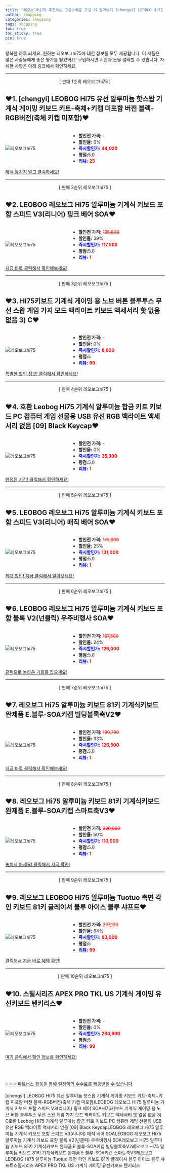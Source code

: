 ```yaml
---
title: "레오보그hi75 추천하는 고급스러운 구성 더 알아보기 [chengyi] LEOBOG Hi75 유선 알루미늄"
author: shopping
categories: shopping
tags: shopping
toc: true
toc_sticky: true
pin: true
---
```

행복한 하루 되세요. 원하는 레오보그hi75에 대한 정보를 모두 제공합니다. 이 제품은 많은 사람들에게 좋은 평가를 받았어요. 구입하시면 시간과 돈을 절약할 수 있습니다. 자세한 사항은 아래 링크에서 확인하세요.

---
<p class="toplist" style="margin: 0 auto; display: block; width: fit-content;">[ 판매 1순위 레오보그hi75 ]</p>

<h2><strong>❤️1. [chengyi] LEOBOG Hi75 유선 알루미늄 핫스왑 기계식 게이밍 키보드 키트-축체+키캡 미포함 버전 블랙-RGB버전(축체 키캡 미포함)❤️</strong></h2>

<div style="display: flex; align-items: center;">
    <div style="flex: 0.4;">
        <img src="https://thumbnail6.coupangcdn.com/thumbnails/remote/230x230ex/image/vendor_inventory/42c3/59ba53759164330ca2c877a9f9201cb0986a8d3d402b0c7ee5cdd5ea5602.jpg" alt="레오보그hi75" style="max-width: 100%;">
    </div>
    <div style="flex: 0.6; margin-left: 10px;">
        <ul>
            <li><strong>할인전 가격:</strong> <del style="color: red;">-</del></li>
            <li><strong>할인율:</strong> 0%</li>
            <li><span style='color:blue'><strong>즉시할인가:</strong></span> <span style='color:red'><strong>44,020</strong></span></li>
            <li><strong>평점:</strong>5.0</li>
            <li><span style='color:blue'><strong>리뷰:</strong></span> <span style='color:red'><strong>25</strong></span></li>
        </ul>
    </div>
</div>
<div class="center">
    <a href="https://William4Davisa.github.io?lptag=AF9450613&subid=githubio&pageKey=7608569242&traceid=V0-153&itemId=20145141290&vendorItemId=88242978966" class="myButton">
        혜택 놓치지 말고 클릭하세요!
    </a>
</div>


---
<p class="toplist" style="margin: 0 auto; display: block; width: fit-content;">[ 판매 2순위 레오보그hi75 ]</p>

<h2><strong>❤️2. LEOBOG 레오보그 Hi75 알루미늄 기계식 키보드 포함 스피드 V3(리니어) 핑크 베어 SOA❤️</strong></h2>

<div style="display: flex; align-items: center;">
    <div style="flex: 0.4;">
        <img src="https://thumbnail10.coupangcdn.com/thumbnails/remote/230x230ex/image/vendor_inventory/3f18/dee373cd8add7572b4b356fca456749042bc40f1c1c620bc10441cb583fa.jpg" alt="레오보그hi75" style="max-width: 100%;">
    </div>
    <div style="flex: 0.6; margin-left: 10px;">
        <ul>
            <li><strong>할인전 가격:</strong> <del style="color: red;">195,800</del></li>
            <li><strong>할인율:</strong> 39%</li>
            <li><span style='color:blue'><strong>즉시할인가:</strong></span> <span style='color:red'><strong>117,500</strong></span></li>
            <li><strong>평점:</strong>5.0</li>
            <li><span style='color:blue'><strong>리뷰:</strong></span> <span style='color:red'><strong>1</strong></span></li>
        </ul>
    </div>
</div>
<div class="center">
    <a href="https://William4Davisa.github.io?lptag=AF9450613&subid=githubio&pageKey=7820056856&traceid=V0-153&itemId=21237681450&vendorItemId=88381095041" class="myButton">
        지금 바로 클릭해서 확인해보세요!
    </a>
</div>


---
<p class="toplist" style="margin: 0 auto; display: block; width: fit-content;">[ 판매 3순위 레오보그hi75 ]</p>

<h2><strong>❤️3. HI75키보드 기계식 게이밍 용 노브 버튼 블루투스 무선 스왑 게임 가지 모드 백라이트 키보드 액세서리 핫 없음 없음 3) C❤️</strong></h2>

<div style="display: flex; align-items: center;">
    <div style="flex: 0.4;">
        <img src="https://thumbnail10.coupangcdn.com/thumbnails/remote/230x230ex/image/vendor_inventory/c164/bce6b8425d5d9f2bcf0b1f4cadb15908e0dcbabe83ca87bc5128c25d503d.jpg" alt="레오보그hi75" style="max-width: 100%;">
    </div>
    <div style="flex: 0.6; margin-left: 10px;">
        <ul>
            <li><strong>할인전 가격:</strong> <del style="color: red;">-</del></li>
            <li><strong>할인율:</strong> 0%</li>
            <li><span style='color:blue'><strong>즉시할인가:</strong></span> <span style='color:red'><strong>8,800</strong></span></li>
            <li><strong>평점:</strong>5</li>
            <li><span style='color:blue'><strong>리뷰:</strong></span> <span style='color:red'><strong>99</strong></span></li>
        </ul>
    </div>
</div>
<div class="center">
    <a href="https://William4Davisa.github.io?lptag=AF9450613&subid=githubio&pageKey=8097332278&traceid=V0-153&itemId=22894645639&vendorItemId=90466596965" class="myButton">
        특별한 할인 정보! 클릭해서 확인하세요!
    </a>
</div>


---
<p class="toplist" style="margin: 0 auto; display: block; width: fit-content;">[ 판매 4순위 레오보그hi75 ]</p>

<h2><strong>❤️4. 호환 Leobog Hi75 기계식 알루미늄 합금 키트 키보드 PC 컴퓨터 게임 선물용 USB 유선 RGB 백라이트 액세서리 없음 [09] Black Keycap❤️</strong></h2>

<div style="display: flex; align-items: center;">
    <div style="flex: 0.4;">
        <img src="https://thumbnail6.coupangcdn.com/thumbnails/remote/230x230ex/image/vendor_inventory/c91d/fea53d240920ec988109418841f0fe8f7edbf937bd00f30b3d926eecbf79.jpg" alt="레오보그hi75" style="max-width: 100%;">
    </div>
    <div style="flex: 0.6; margin-left: 10px;">
        <ul>
            <li><strong>할인전 가격:</strong> <del style="color: red;">-</del></li>
            <li><strong>할인율:</strong> 0%</li>
            <li><span style='color:blue'><strong>즉시할인가:</strong></span> <span style='color:red'><strong>35,300</strong></span></li>
            <li><strong>평점:</strong>5.0</li>
            <li><span style='color:blue'><strong>리뷰:</strong></span> <span style='color:red'><strong>1</strong></span></li>
        </ul>
    </div>
</div>
<div class="center">
    <a href="https://William4Davisa.github.io?lptag=AF9450613&subid=githubio&pageKey=7583063617&traceid=V0-153&itemId=20022024503&vendorItemId=90103926728" class="myButton">
        한정된 시간! 클릭해서 확인하세요!
    </a>
</div>


---
<p class="toplist" style="margin: 0 auto; display: block; width: fit-content;">[ 판매 5순위 레오보그hi75 ]</p>

<h2><strong>❤️5. LEOBOG 레오보그 Hi75 알루미늄 기계식 키보드 포함 스피드 V3(리니어) 매직 베어 SOA❤️</strong></h2>

<div style="display: flex; align-items: center;">
    <div style="flex: 0.4;">
        <img src="https://thumbnail7.coupangcdn.com/thumbnails/remote/230x230ex/image/vendor_inventory/b2ab/da1c077c8eedbd72b6f8b3b485537c8d541e468333f4d9dbfc7c80e0a328.png" alt="레오보그hi75" style="max-width: 100%;">
    </div>
    <div style="flex: 0.6; margin-left: 10px;">
        <ul>
            <li><strong>할인전 가격:</strong> <del style="color: red;">175,000</del></li>
            <li><strong>할인율:</strong> 25%</li>
            <li><span style='color:blue'><strong>즉시할인가:</strong></span> <span style='color:red'><strong>131,000</strong></span></li>
            <li><strong>평점:</strong>5.0</li>
            <li><span style='color:blue'><strong>리뷰:</strong></span> <span style='color:red'><strong>1</strong></span></li>
        </ul>
    </div>
</div>
<div class="center">
    <a href="https://William4Davisa.github.io?lptag=AF9450613&subid=githubio&pageKey=7820056856&traceid=V0-153&itemId=21237681454&vendorItemId=88298408691" class="myButton">
        최대 할인! 지금 클릭해서 알아보세요!
    </a>
</div>


---
<p class="toplist" style="margin: 0 auto; display: block; width: fit-content;">[ 판매 6순위 레오보그hi75 ]</p>

<h2><strong>❤️6. LEOBOG 레오보그 Hi75 알루미늄 기계식 키보드 포함 블록 V2(넌클릭) 우주비행사 SOA❤️</strong></h2>

<div style="display: flex; align-items: center;">
    <div style="flex: 0.4;">
        <img src="https://thumbnail6.coupangcdn.com/thumbnails/remote/230x230ex/image/vendor_inventory/398e/a7bededc7599c9a613686bfc6b053c41d01b4c4d2b8e8acbf065eb2a574c.png" alt="레오보그hi75" style="max-width: 100%;">
    </div>
    <div style="flex: 0.6; margin-left: 10px;">
        <ul>
            <li><strong>할인전 가격:</strong> <del style="color: red;">167,500</del></li>
            <li><strong>할인율:</strong> 24%</li>
            <li><span style='color:blue'><strong>즉시할인가:</strong></span> <span style='color:red'><strong>126,000</strong></span></li>
            <li><strong>평점:</strong>5.0</li>
            <li><span style='color:blue'><strong>리뷰:</strong></span> <span style='color:red'><strong>1</strong></span></li>
        </ul>
    </div>
</div>
<div class="center">
    <a href="https://William4Davisa.github.io?lptag=AF9450613&subid=githubio&pageKey=7820056856&traceid=V0-153&itemId=21237681449&vendorItemId=88298408657" class="myButton">
        클릭으로 놀라운 기회를 잡으세요!
    </a>
</div>


---
<p class="toplist" style="margin: 0 auto; display: block; width: fit-content;">[ 판매 7순위 레오보그hi75 ]</p>

<h2><strong>❤️7. 레오보그 Hi75 알루미늄 키보드 81키 기계식키보드 완제품 E.블루-SOA키캡 빌딩블록축V2❤️</strong></h2>

<div style="display: flex; align-items: center;">
    <div style="flex: 0.4;">
        <img src="https://thumbnail9.coupangcdn.com/thumbnails/remote/230x230ex/image/vendor_inventory/9fbe/938eda8fc68bc837522a2161a12dafdc8469d9b1323e69bfe37e0148813f.png" alt="레오보그hi75" style="max-width: 100%;">
    </div>
    <div style="flex: 0.6; margin-left: 10px;">
        <ul>
            <li><strong>할인전 가격:</strong> <del style="color: red;">189,700</del></li>
            <li><strong>할인율:</strong> 33%</li>
            <li><span style='color:blue'><strong>즉시할인가:</strong></span> <span style='color:red'><strong>126,500</strong></span></li>
            <li><strong>평점:</strong>5.0</li>
            <li><span style='color:blue'><strong>리뷰:</strong></span> <span style='color:red'><strong>1</strong></span></li>
        </ul>
    </div>
</div>
<div class="center">
    <a href="https://William4Davisa.github.io?lptag=AF9450613&subid=githubio&pageKey=7821032718&traceid=V0-153&itemId=21244142966&vendorItemId=90393835022" class="myButton">
        지금 바로 클릭해서 확인해보세요!
    </a>
</div>


---
<p class="toplist" style="margin: 0 auto; display: block; width: fit-content;">[ 판매 8순위 레오보그hi75 ]</p>

<h2><strong>❤️8. 레오보그 Hi75 알루미늄 키보드 81키 기계식키보드 완제품 E.블루-SOA키캡 스마트축V3❤️</strong></h2>

<div style="display: flex; align-items: center;">
    <div style="flex: 0.4;">
        <img src="https://thumbnail8.coupangcdn.com/thumbnails/remote/230x230ex/image/vendor_inventory/fae8/f280eca34438bd518a8a2eda884427e9fbd7f4b0b78c9b7cfe73a6bd213c.jpg" alt="레오보그hi75" style="max-width: 100%;">
    </div>
    <div style="flex: 0.6; margin-left: 10px;">
        <ul>
            <li><strong>할인전 가격:</strong> <del style="color: red;">220,000</del></li>
            <li><strong>할인율:</strong> 50%</li>
            <li><span style='color:blue'><strong>즉시할인가:</strong></span> <span style='color:red'><strong>110,000</strong></span></li>
            <li><strong>평점:</strong>5.0</li>
            <li><span style='color:blue'><strong>리뷰:</strong></span> <span style='color:red'><strong>1</strong></span></li>
        </ul>
    </div>
</div>
<div class="center">
    <a href="https://William4Davisa.github.io?lptag=AF9450613&subid=githubio&pageKey=7821032718&traceid=V0-153&itemId=21244142969&vendorItemId=88304770576" class="myButton">
        놓치지 마세요! 클릭해서 지금 확인!
    </a>
</div>


---
<p class="toplist" style="margin: 0 auto; display: block; width: fit-content;">[ 판매 9순위 레오보그hi75 ]</p>

<h2><strong>❤️9. 레오보그 LEOBOG Hi75 알루미늄 Tuotuo 측면 각인 키보드 81키 글레이셔 블루 아이스 블루 샤프트❤️</strong></h2>

<div style="display: flex; align-items: center;">
    <div style="flex: 0.4;">
        <img src="https://thumbnail7.coupangcdn.com/thumbnails/remote/230x230ex/image/vendor_inventory/3989/b9e772e3a5deeef2296adc3a5f263e3ef953aef8253f5dd8acf57623a53b.jpg" alt="레오보그hi75" style="max-width: 100%;">
    </div>
    <div style="flex: 0.6; margin-left: 10px;">
        <ul>
            <li><strong>할인전 가격:</strong> <del style="color: red;">237,100</del></li>
            <li><strong>할인율:</strong> 64%</li>
            <li><span style='color:blue'><strong>즉시할인가:</strong></span> <span style='color:red'><strong>83,000</strong></span></li>
            <li><strong>평점:</strong>5</li>
            <li><span style='color:blue'><strong>리뷰:</strong></span> <span style='color:red'><strong>99</strong></span></li>
        </ul>
    </div>
</div>
<div class="center">
    <a href="https://William4Davisa.github.io?lptag=AF9450613&subid=githubio&pageKey=8096755676&traceid=V0-153&itemId=22892466689&vendorItemId=89927022533" class="myButton">
        클릭해서 지금 바로 혜택 확인!
    </a>
</div>


---
<p class="toplist" style="margin: 0 auto; display: block; width: fit-content;">[ 판매 10순위 레오보그hi75 ]</p>

<h2><strong>❤️10. 스틸시리즈 APEX PRO TKL US 기계식 게이밍 유선키보드 텐키리스❤️</strong></h2>

<div style="display: flex; align-items: center;">
    <div style="flex: 0.4;">
        <img src="https://thumbnail9.coupangcdn.com/thumbnails/remote/230x230ex/image/vendor_inventory/953c/4ea274a76b6a7500cd50bbbd3329ddd255acec779c6b2171cb8577a78b99.jpg" alt="레오보그hi75" style="max-width: 100%;">
    </div>
    <div style="flex: 0.6; margin-left: 10px;">
        <ul>
            <li><strong>할인전 가격:</strong> <del style="color: red;">-</del></li>
            <li><strong>할인율:</strong> 0%</li>
            <li><span style='color:blue'><strong>즉시할인가:</strong></span> <span style='color:red'><strong>294,990</strong></span></li>
            <li><strong>평점:</strong>5</li>
            <li><span style='color:blue'><strong>리뷰:</strong></span> <span style='color:red'><strong>99</strong></span></li>
        </ul>
    </div>
</div>
<div class="center">
    <a href="https://William4Davisa.github.io?lptag=AF9450613&subid=githubio&pageKey=8231566590&traceid=V0-153&itemId=23691948169&vendorItemId=90717091271" class="myButton">
        여기 클릭해서 할인 정보를 확인하세요!
    </a>
</div>

<br><br><br>[💦 💦 💦 파트너스 활동을 통해 일정액의 수수료를 제공받을 수 있습니다](https://link.coupang.com/a/bcpT2c)<br><br>[chengyi] LEOBOG Hi75 유선 알루미늄 핫스왑 기계식 게이밍 키보드 키트-축체+키캡 미포함 버전 블랙-RGB버전(축체 키캡 미포함)LEOBOG 레오보그 Hi75 알루미늄 기계식 키보드 포함 스피드 V3(리니어) 핑크 베어 SOAHI75키보드 기계식 게이밍 용 노브 버튼 블루투스 무선 스왑 게임 가지 모드 백라이트 키보드 액세서리 핫 없음 없음 3) C호환 Leobog Hi75 기계식 알루미늄 합금 키트 키보드 PC 컴퓨터 게임 선물용 USB 유선 RGB 백라이트 액세서리 없음 [09] Black KeycapLEOBOG 레오보그 Hi75 알루미늄 기계식 키보드 포함 스피드 V3(리니어) 매직 베어 SOALEOBOG 레오보그 Hi75 알루미늄 기계식 키보드 포함 블록 V2(넌클릭) 우주비행사 SOA레오보그 Hi75 알루미늄 키보드 81키 기계식키보드 완제품 E.블루-SOA키캡 빌딩블록축V2레오보그 Hi75 알루미늄 키보드 81키 기계식키보드 완제품 E.블루-SOA키캡 스마트축V3레오보그 LEOBOG Hi75 알루미늄 Tuotuo 측면 각인 키보드 81키 글레이셔 블루 아이스 블루 샤프트스틸시리즈 APEX PRO TKL US 기계식 게이밍 유선키보드 텐키리스